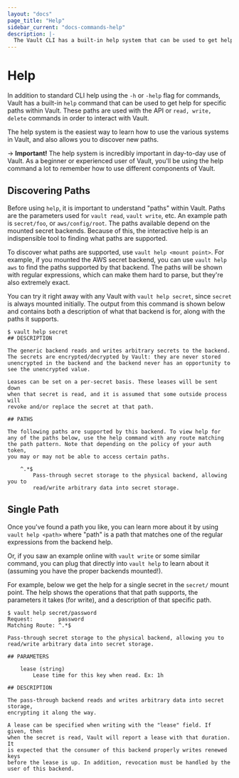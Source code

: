 ```yaml
---
layout: "docs"
page_title: "Help"
sidebar_current: "docs-commands-help"
description: |-
  The Vault CLI has a built-in help system that can be used to get help for not only the CLI itself, but also any paths that the CLI can be used with within Vault.
---
```


# Help

In addition to standard CLI help using the `-h` or `-help` flag for
commands, Vault has a built-in `help` command that can be used to get
help for specific paths within Vault. These paths are used with the
API or `read, write, delete` commands in order to interact with Vault.

The help system is the easiest way to learn how to use the various systems
in Vault, and also allows you to discover new paths.

-> **Important!** The help system is incredibly important in day-to-day
use of Vault. As a beginner or experienced user of Vault, you'll be using
the help command a lot to remember how to use different components of
Vault.

## Discovering Paths

Before using `help`, it is important to understand "paths" within Vault.
Paths are the parameters used for `vault read`, `vault write`, etc. An
example path is `secret/foo`, or `aws/config/root`. The paths available
depend on the mounted secret backends. Because of this, the interactive
help is an indispensible tool to finding what paths are supported.

To discover what paths are supported, use `vault help <mount point>`.
For example, if you mounted the AWS secret backend, you can use
`vault help aws` to find the paths supported by that backend. The paths
will be shown with regular expressions, which can make them hard to
parse, but they're also extremely exact.

You can try it right away with any Vault with `vault help secret`, since
`secret` is always mounted initially. The output from this command is shown
below and contains both a description of what that backend is for, along with
the paths it supports.

```
$ vault help secret
## DESCRIPTION

The generic backend reads and writes arbitrary secrets to the backend.
The secrets are encrypted/decrypted by Vault: they are never stored
unencrypted in the backend and the backend never has an opportunity to
see the unencrypted value.

Leases can be set on a per-secret basis. These leases will be sent down
when that secret is read, and it is assumed that some outside process will
revoke and/or replace the secret at that path.

## PATHS

The following paths are supported by this backend. To view help for
any of the paths below, use the help command with any route matching
the path pattern. Note that depending on the policy of your auth token,
you may or may not be able to access certain paths.

    ^.*$
        Pass-through secret storage to the physical backend, allowing you to
        read/write arbitrary data into secret storage.
```

## Single Path

Once you've found a path you like, you can learn more about it by
using `vault help <path>` where "path" is a path that matches one of the
regular expressions from the backend help.

Or, if you saw an example online with `vault write` or some similar
command, you can plug that directly into `vault help` to learn about it
(assuming you have the proper backends mounted!).

For example, below we get the help for a single secret in the `secret/`
mount point. The help shows the operations that that path supports, the
parameters it takes (for write), and a description of that specific path.

```
$ vault help secret/password
Request:        password
Matching Route: ^.*$

Pass-through secret storage to the physical backend, allowing you to
read/write arbitrary data into secret storage.

## PARAMETERS

    lease (string)
        Lease time for this key when read. Ex: 1h

## DESCRIPTION

The pass-through backend reads and writes arbitrary data into secret storage,
encrypting it along the way.

A lease can be specified when writing with the "lease" field. If given, then
when the secret is read, Vault will report a lease with that duration. It
is expected that the consumer of this backend properly writes renewed keys
before the lease is up. In addition, revocation must be handled by the
user of this backend.
```

